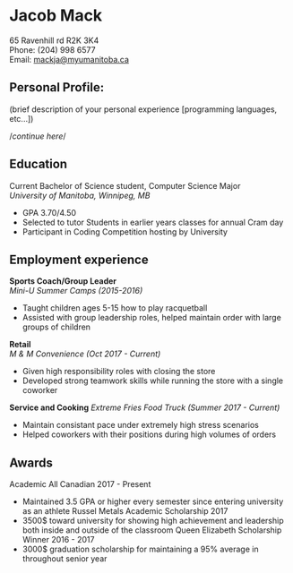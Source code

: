 # **Jacob Mack**
65 Ravenhill rd R2K 3K4  
Phone: (204) 998 6577  
Email: mackja@myumanitoba.ca

## **Personal Profile:**   
(brief description of your personal experience [programming languages, etc...])

/*continue here*/

## **Education**  
Current Bachelor of Science student, Computer Science Major 		        
_University of Manitoba, Winnipeg, MB_  
*	GPA 3.70/4.50  
*	Selected to tutor Students in earlier years classes for annual Cram day  
*	Participant in Coding Competition hosting by University

## **Employment experience**  
**Sports Coach/Group Leader**  
_Mini-U Summer Camps (2015-2016)_
*	Taught children ages 5-15 how to play racquetball
*	Assisted with group leadership roles, helped maintain order with large groups of children

**Retail**  
_M & M Convenience (Oct 2017 - Current)_				                     
*	Given high responsibility roles with closing the store
*	Developed strong teamwork skills while running the store with a single coworker

**Service and Cooking**
_Extreme Fries Food Truck (Summer 2017 - Current)_
* Maintain consistant pace under extremely high stress scenarios
* Helped coworkers with their positions during high volumes of orders 

## **Awards**
Academic All Canadian							        2017 - Present  
*	Maintained 3.5 GPA or higher every semester since entering university as an athlete
Russel Metals Academic Scholarship							2017
*	3500$ toward university for showing high achievement and leadership both inside and outside of the classroom
Queen Elizabeth Scholarship Winner						2016 - 2017
*	3000$ graduation scholarship for maintaining a 95% average in throughout senior year
